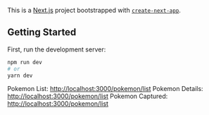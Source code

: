 This is a [Next.js](https://nextjs.org/) project bootstrapped with [`create-next-app`](https://github.com/vercel/next.js/tree/canary/packages/create-next-app).

## Getting Started

First, run the development server:

```bash
npm run dev
# or
yarn dev
```

Pokemon List: [http://localhost:3000/pokemon/list](http://localhost:3000/pokemon/list) 
Pokemon Details: [http://localhost:3000/pokemon/list](http://localhost:3000/pokemon/details) 
Pokemon Captured: [http://localhost:3000/pokemon/list](http://localhost:3000/pokemon/captured) 
